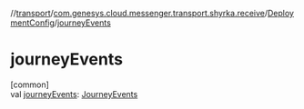 //[transport](../../../index.md)/[com.genesys.cloud.messenger.transport.shyrka.receive](../index.md)/[DeploymentConfig](index.md)/[journeyEvents](journey-events.md)

# journeyEvents

[common]\
val [journeyEvents](journey-events.md): [JourneyEvents](../-journey-events/index.md)

